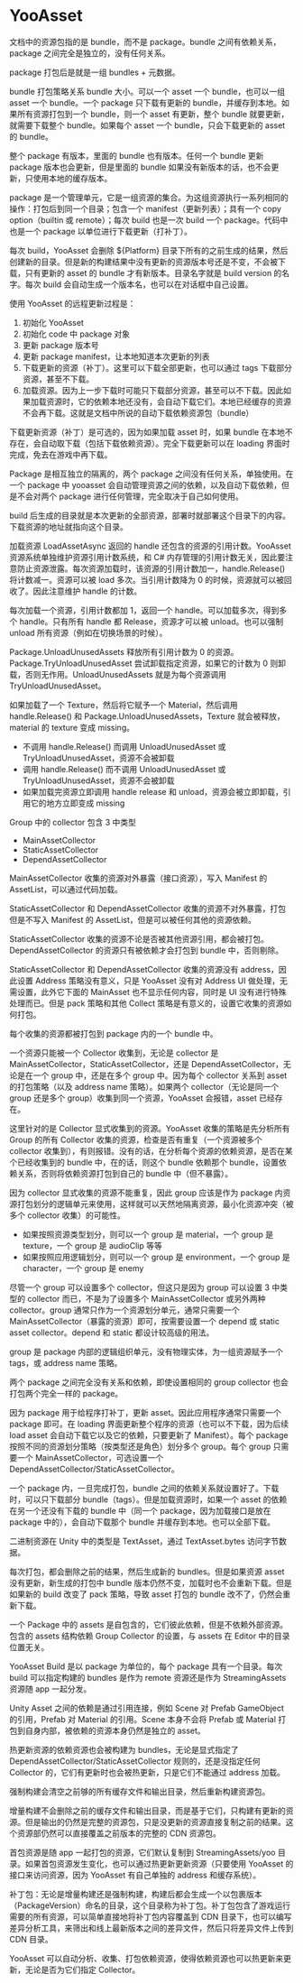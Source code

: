 # YooAsset

文档中的资源包指的是 bundle，而不是 package。bundle 之间有依赖关系，package 之间完全是独立的，没有任何关系。

package 打包后是就是一组 bundles + 元数据。

bundle 打包策略关系 bundle 大小。可以一个 asset 一个 bundle，也可以一组 asset 一个 bundle。一个 package 只下载有更新的 bundle，并缓存到本地。如果所有资源打包到一个 bundle，则一个 asset 有更新，整个 bundle 就要更新，就需要下载整个 bundle。如果每个 asset 一个 bundle，只会下载更新的 asset 的 bundle。

整个 package 有版本，里面的 bundle 也有版本。任何一个 bundle 更新 package 版本也会更新，但是里面的 bundle 如果没有新版本的话，也不会更新，只使用本地的缓存版本。

package 是一个管理单元，它是一组资源的集合。为这组资源执行一系列相同的操作：打包后到同一个目录；包含一个 manifest（更新列表）；具有一个 copy option（builtin 或 remote）；每次 build 也是一次 build 一个 package。代码中也是一个 package 以单位进行下载更新（打补丁）。

每次 build，YooAsset 会删除 ${Platform} 目录下所有的之前生成的结果，然后创建新的目录。但是新的构建结果中没有更新的资源版本号还是不变，不会被下载，只有更新的 asset 的 bundle 才有新版本。目录名字就是 build version 的名字。每次 build 会自动生成一个版本名，也可以在对话框中自己设置。

使用 YooAsset 的远程更新过程是：

1. 初始化 YooAsset
2. 初始化 code 中 package 对象
3. 更新 package 版本号
4. 更新 package manifest，让本地知道本次更新的列表
5. 下载更新的资源（补丁）。这里可以下载全部更新，也可以通过 tags 下载部分资源，甚至不下载。
6. 加载资源。因为上一步下载时可能只下载部分资源，甚至可以不下载。因此如果加载资源时，它的依赖本地还没有，会自动下载它们。本地已经缓存的资源不会再下载。这就是文档中所说的自动下载依赖资源包（bundle）

下载更新资源（补丁）是可选的，因为如果加载 asset 时，如果 bundle 在本地不存在，会自动取下载（包括下载依赖资源）。完全下载更新可以在 loading 界面时完成，免去在游戏中再下载。

Package 是相互独立的隔离的，两个 package 之间没有任何关系，单独使用。在一个 package 中 yooasset 会自动管理资源之间的依赖，以及自动下载依赖，但是不会对两个 package 进行任何管理，完全取决于自己如何使用。

build 后生成的目录就是本次更新的全部资源，部署时就部署这个目录下的内容。下载资源的地址就指向这个目录。

加载资源 LoadAssetAsync 返回的 handle 还包含的资源的引用计数。YooAsset 资源系统单独维护资源引用计数系统，和 C# 内存管理的引用计数无关，因此要注意防止资源泄露。每次资源加载时，该资源的引用计数加一，handle.Release() 将计数减一。资源可以被 load 多次。当引用计数降为 0 的时候，资源就可以被回收了。因此注意维护 handle 的计数。

每次加载一个资源，引用计数都加 1，返回一个 handle。可以加载多次，得到多个 handle。只有所有 handle 都 Release，资源才可以被 unload。也可以强制 unload 所有资源（例如在切换场景的时候）。

Package.UnloadUnusedAssets 释放所有引用计数为 0 的资源。Package.TryUnloadUnusedAsset 尝试卸载指定资源，如果它的计数为 0 则卸载，否则无作用。UnloadUnusedAssets 就是为每个资源调用 TryUnloadUnusedAsset。

如果加载了一个 Texture，然后将它赋予一个 Material，然后调用 handle.Release() 和 Package.UnloadUnusedAssets，Texture 就会被释放，material 的 texture 变成 missing。

- 不调用 handle.Release() 而调用 UnloadUnusedAsset 或 TryUnloadUnusedAsset，资源不会被卸载
- 调用 handle.Release() 而不调用 UnloadUnusedAsset 或 TryUnloadUnusedAsset，资源不会被卸载
- 如果加载完资源立即调用 handle release 和 unload，资源会被立即卸载，引用它的地方立即变成 missing

Group 中的 collector 包含 3 中类型

- MainAssetCollector
- StaticAssetCollector
- DependAssetCollector

MainAssetCollector 收集的资源对外暴露（接口资源），写入 Manifest 的 AssetList，可以通过代码加载。

StaticAssetCollector 和 DependAssetCollector 收集的资源不对外暴露，打包但是不写入 Manifest 的 AssetList，但是可以被任何其他的资源依赖。

StaticAssetCollector 收集的资源不论是否被其他资源引用，都会被打包。DependAssetCollector 的资源只有被依赖才会打包到 bundle 中，否则剔除。

StaticAssetCollector 和 DependAssetCollector 收集的资源没有 address，因此设置 Address 策略没有意义，只是 YooAsset 没有对 Address UI 做处理，无需设置，此外它下面的 MainAsset 也不显示任何内容，同时是 UI 没有进行特殊处理而已。但是 pack 策略和其他 Collect 策略是有意义的，设置它收集的资源如何打包。

每个收集的资源都被打包到 package 内的一个 bundle 中。

一个资源只能被一个 Collector 收集到，无论是 collector 是 MainAssetCollector，StaticAssetCollector，还是 DependAssetCollector，无论是在一个 group 中，还是在多个 group 中。因为每个 collector 关系到 asset 的打包策略（以及 address name 策略）。如果两个 collector（无论是同一个 group 还是多个 group）收集到同一个资源，YooAsset 会报错，asset 已经存在。

这里针对的是 Collector 显式收集到的资源。YooAsset 收集的策略是先分析所有 Group 的所有 Collector 收集的资源，检查是否有重复（一个资源被多个 collector 收集到），有则报错。没有的话，在分析每个资源的依赖资源，是否在某个已经收集到的 bundle 中，在的话，则这个 bundle 依赖那个 bundle，设置依赖关系，否则将依赖资源打包到自己的 bundle 中（但不暴露）。

因为 collector 显式收集的资源不能重复，因此 group 应该是作为 package 内资源打包划分的逻辑单元来使用，这样就可以天然地隔离资源，最小化资源冲突（被多个 collector 收集）的可能性。

- 如果按照资源类型划分，则可以一个 group 是 material，一个 group 是 texture，一个 group 是 audioClip 等等
- 如果按照应用逻辑划分，则可以一个 group 是 environment，一个 group 是 character，一个 group 是 enemy

尽管一个 group 可以设置多个 collector，但这只是因为 group 可以设置 3 中类型的 collector 而已，不是为了设置多个 MainAssetCollector 或另外两种 collector。group 通常只作为一个资源划分单元，通常只需要一个 MainAssetCollector（暴露的资源）即可，按需要设置一个 depend 或 static asset collector。depend 和 static 都设计较高级的用法。

group 是 package 内部的逻辑组织单元，没有物理实体，为一组资源赋予一个 tags，或 address name 策略。

两个 package 之间完全没有关系和依赖，即使设置相同的 group collector 也会打包两个完全一样的 package。

因为 package 用于给程序打补丁，更新 asset。因此应用程序通常只需要一个 package 即可。在 loading 界面更新整个程序的资源（也可以不下载，因为后续 load asset 会自动下载它以及它的依赖，只要更新了 Manifest）。每个 package 按照不同的资源划分策略（按类型还是角色）划分多个 group。每个 group 只需要一个 MainAssetCollector，可选设置一个 DependAssetCollector/StaticAssetCollector。

一个 package 内，一旦完成打包，bundle 之间的依赖关系就设置好了。下载时，可以只下载部分 bundle（tags）。但是加载资源时，如果一个 asset 的依赖在另一个还没有下载的 bundle 中（同一个 package，因为加载接口是放在 package 中的），会自动下载那个 bundle 并缓存到本地。也可以全部下载。

二进制资源在 Unity 中的类型是 TextAsset，通过 TextAsset.bytes 访问字节数据。

每次打包，都会删除之前的结果，然后生成新的 bundles。但是如果资源 asset 没有更新，新生成的打包中 bundle 版本仍然不变，加载时也不会重新下载。但是如果新的 build 改变了 pack 策略，导致 asset 打包的 bundle 改不了，仍然会重新下载。

一个 Package 中的 assets 是自包含的，它们彼此依赖，但是不依赖外部资源。包含的 assets 结构依赖 Group Collector 的设置，与 assets 在 Editor 中的目录位置无关。

YooAsset Build 是以 package 为单位的，每个 package 具有一个目录。每次 build 可以指定构建的 bundles 是作为 remote 资源还是作为 StreamingAssets 资源随 app 一起分发。

Unity Asset 之间的依赖是通过引用连接，例如 Scene 对 Prefab GameObject 的引用，Prefab 对 Material 的引用。Scene 本身不会将 Prefab 或 Material 打包到自身内部，被依赖的资源本身仍然是独立的 asset。

热更新资源的依赖资源也会被构建为 bundles，无论是显式指定了 DependAssetCollector/StaticAssetCollector 规则的，还是没指定任何 Collector 的，它们有更新时也会被热更新，只是它们不能通过 address 加载。

强制构建会清空之前够的所有缓存文件和输出目录，然后重新构建资源包。

增量构建不会删除之前的缓存文件和输出目录，而是基于它们，只构建有更新的资源。但是输出的仍然是完整的资源包，只是没更新的资源直接复制之前的结果。这个资源部仍然可以直接覆盖之前版本的完整的 CDN 资源包。

首包资源是随 app 一起打包的资源，它们默认复制到 StreamingAssets/yoo 目录。如果首包资源发生变化，也可以通过热更新更新资源（只要使用 YooAsset 的接口来访问资源，因为 YooAsset 有自己单独的 address 和缓存系统）。

补丁包：无论是增量构建还是强制构建，构建后都会生成一个以包裹版本（PackageVersion）命名的目录，这个目录称为补丁包。补丁包包含了游戏运行需要的所有资源，可以简单直接地将补丁包内容覆盖到 CDN 目录下，也可以编写差异分析工具，来筛出和线上最新版本之间的差异文件，然后只将差异文件上传到 CDN 目录。

YooAsset 可以自动分析、收集、打包依赖资源，使得依赖资源也可以热更新来更新，无论是否为它们指定 Collector。


